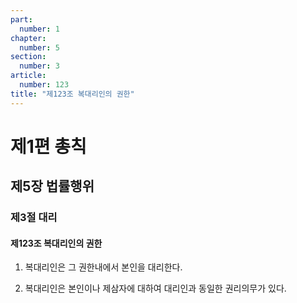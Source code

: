 ```yaml
---
part:
  number: 1
chapter:
  number: 5
section:
  number: 3
article:
  number: 123
title: "제123조 복대리인의 권한"
---
```


# 제1편 총칙

## 제5장 법률행위

### 제3절 대리

#### 제123조 복대리인의 권한

1. 복대리인은 그 권한내에서 본인을 대리한다.

2. 복대리인은 본인이나 제삼자에 대하여 대리인과 동일한 권리의무가 있다.
